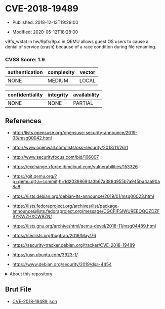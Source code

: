 # CVE-2018-19489

- Published: 2018-12-13T19:29:00

- Modified: 2020-05-12T18:28:00

v9fs_wstat in hw/9pfs/9p.c in QEMU allows guest OS users to cause a denial of service (crash) because of a race condition during file renaming.

### CVSS Score: **1.9**

| authentication | complexity | vector |
| --- | --- | --- |
| NONE | MEDIUM | LOCAL |

| confidentiality | integrity | availability |
| --- | --- | --- |
| NONE | NONE | PARTIAL |

## References

* http://lists.opensuse.org/opensuse-security-announce/2019-03/msg00042.html

* http://www.openwall.com/lists/oss-security/2018/11/26/1

* http://www.securityfocus.com/bid/106007

* https://exchange.xforce.ibmcloud.com/vulnerabilities/153326

* https://git.qemu.org/?p=qemu.git;a=commit;h=1d20398694a3b67a388d955b7a945ba4aa90a8a8

* https://lists.debian.org/debian-lts-announce/2019/01/msg00023.html

* https://lists.fedoraproject.org/archives/list/package-announce@lists.fedoraproject.org/message/CGCFIFSIWUREEQQOZDZFBYKWZHXCWBZN/

* https://lists.gnu.org/archive/html/qemu-devel/2018-11/msg04489.html

* https://seclists.org/bugtraq/2019/May/76

* https://security-tracker.debian.org/tracker/CVE-2018-19489

* https://usn.ubuntu.com/3923-1/

* https://www.debian.org/security/2019/dsa-4454

<details>
<summary>About this repository</summary> 

  This repository is part of the project [Live Hack CVE](https://github.com/Live-Hack-CVE). Main website can be found [www.live-hack.org](https://www.live-hack.org) 
  
  Made by [Sn0wAlice](https://github.com/Sn0wAlice) for the people that care about security and need to have a feed of the latest CVEs. Hope you enjoy it, don't forget to star the repo and follow me on [Twitter](https://twitter.com/Sn0wAlice) and [Github](https://github.com/Sn0wAlice). And that is my [personnal website](https://www.alice-snow.me/)

  - [Home Page](https://github.com/Live-Hack-CVE)
  - [Framework](https://github.com/Live-Hack-CVE/cve-framework)
  - [CVE database](https://github.com/Live-Hack-CVE/full_database)
  - [Changelog](https://github.com/Live-Hack-CVE/Changelog)
</details>

## Brut File

* [CVE-2018-19489.json](https://raw.githubusercontent.com/Live-Hack-CVE/full_database/main/cves/2018/CVE-2018-19489.json)

